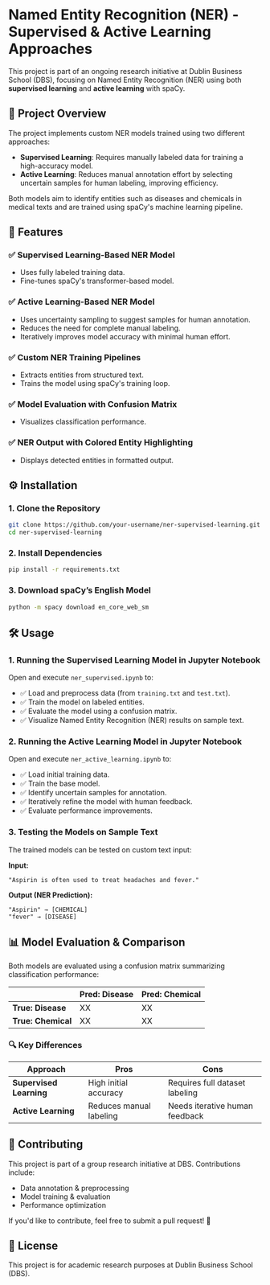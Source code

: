 # Named Entity Recognition (NER) - Supervised & Active Learning Approaches

This project is part of an ongoing research initiative at Dublin Business School (DBS), focusing on Named Entity Recognition (NER) using both **supervised learning** and **active learning** with spaCy.

## 📌 Project Overview

The project implements custom NER models trained using two different approaches:

- **Supervised Learning**: Requires manually labeled data for training a high-accuracy model.
- **Active Learning**: Reduces manual annotation effort by selecting uncertain samples for human labeling, improving efficiency.

Both models aim to identify entities such as diseases and chemicals in medical texts and are trained using spaCy's machine learning pipeline.

## 🚀 Features  

### ✅ **Supervised Learning-Based NER Model**  
- Uses fully labeled training data.
- Fine-tunes spaCy's transformer-based model.

### ✅ **Active Learning-Based NER Model**  
- Uses uncertainty sampling to suggest samples for human annotation.
- Reduces the need for complete manual labeling.
- Iteratively improves model accuracy with minimal human effort.

### ✅ **Custom NER Training Pipelines**  
- Extracts entities from structured text.
- Trains the model using spaCy's training loop.

### ✅ **Model Evaluation with Confusion Matrix**  
- Visualizes classification performance.

### ✅ **NER Output with Colored Entity Highlighting**  
- Displays detected entities in formatted output.

## ⚙️ Installation

### 1. Clone the Repository
```sh
git clone https://github.com/your-username/ner-supervised-learning.git  
cd ner-supervised-learning  
```

### 2. Install Dependencies
```sh
pip install -r requirements.txt  
```

### 3. Download spaCy’s English Model
```sh
python -m spacy download en_core_web_sm  
```

## 🛠️ Usage

### 1. Running the Supervised Learning Model in Jupyter Notebook
Open and execute `ner_supervised.ipynb` to:  
- ✅ Load and preprocess data (from `training.txt` and `test.txt`).
- ✅ Train the model on labeled entities.
- ✅ Evaluate the model using a confusion matrix.
- ✅ Visualize Named Entity Recognition (NER) results on sample text.

### 2. Running the Active Learning Model in Jupyter Notebook
Open and execute `ner_active_learning.ipynb` to:  
- ✅ Load initial training data.
- ✅ Train the base model.
- ✅ Identify uncertain samples for annotation.
- ✅ Iteratively refine the model with human feedback.
- ✅ Evaluate performance improvements.

### 3. Testing the Models on Sample Text
The trained models can be tested on custom text input:

**Input:**  
```plaintext
"Aspirin is often used to treat headaches and fever."
```

**Output (NER Prediction):**  
```plaintext
"Aspirin" → [CHEMICAL]  
"fever" → [DISEASE]
```

## 📊 Model Evaluation & Comparison

Both models are evaluated using a confusion matrix summarizing classification performance:

|               | Pred: Disease | Pred: Chemical |
|--------------|--------------|--------------|
| **True: Disease**  | XX           | XX           |
| **True: Chemical** | XX           | XX           |

### 🔍 Key Differences

| Approach            | Pros                                           | Cons                                           |
|---------------------|---------------------------------|---------------------------------|
| **Supervised Learning** | High initial accuracy | Requires full dataset labeling |
| **Active Learning**   | Reduces manual labeling | Needs iterative human feedback |

## 🤝 Contributing

This project is part of a group research initiative at DBS. Contributions include:

- Data annotation & preprocessing
- Model training & evaluation
- Performance optimization

If you'd like to contribute, feel free to submit a pull request! 🎯

## 📜 License

This project is for academic research purposes at Dublin Business School (DBS).
